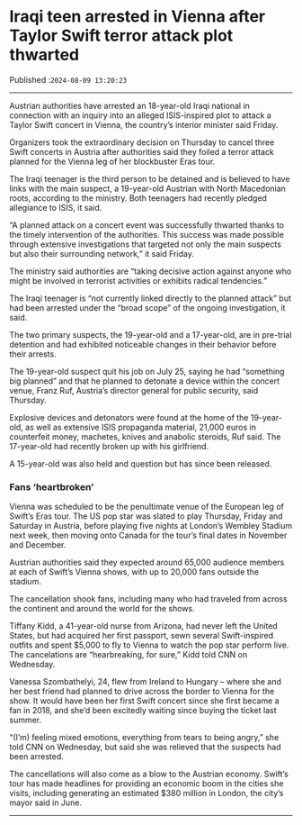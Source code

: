# Iraqi teen arrested in Vienna after Taylor Swift terror attack plot thwarted

Published :`2024-08-09 13:20:23`

---

Austrian authorities have arrested an 18-year-old Iraqi national in connection with an inquiry into an alleged ISIS-inspired plot to attack a Taylor Swift concert in Vienna, the country’s interior minister said Friday.

Organizers took the extraordinary decision on Thursday to cancel three Swift concerts in Austria after authorities said they foiled a terror attack planned for the Vienna leg of her blockbuster Eras tour.

The Iraqi teenager is the third person to be detained and is believed to have links with the main suspect, a 19-year-old Austrian with North Macedonian roots, according to the ministry. Both teenagers had recently pledged allegiance to ISIS, it said.

“A planned attack on a concert event was successfully thwarted thanks to the timely intervention of the authorities. This success was made possible through extensive investigations that targeted not only the main suspects but also their surrounding network,” it said Friday.

The ministry said authorities are “taking decisive action against anyone who might be involved in terrorist activities or exhibits radical tendencies.”

The Iraqi teenager is “not currently linked directly to the planned attack” but had been arrested under the “broad scope” of the ongoing investigation, it said.

The two primary suspects, the 19-year-old and a 17-year-old, are in pre-trial detention and had exhibited noticeable changes in their behavior before their arrests.

The 19-year-old suspect quit his job on July 25, saying he had “something big planned” and that he planned to detonate a device within the concert venue, Franz Ruf, Austria’s director general for public security, said Thursday.

Explosive devices and detonators were found at the home of the 19-year-old, as well as extensive ISIS propaganda material, 21,000 euros in counterfeit money, machetes, knives and anabolic steroids, Ruf said. The 17-year-old had recently broken up with his girlfriend.

A 15-year-old was also held and question but has since been released.

### Fans ‘heartbroken’

Vienna was scheduled to be the penultimate venue of the European leg of Swift’s Eras tour. The US pop star was slated to play Thursday, Friday and Saturday in Austria, before playing five nights at London’s Wembley Stadium next week, then moving onto Canada for the tour’s final dates in November and December.

Austrian authorities said they expected around 65,000 audience members at each of Swift’s Vienna shows, with up to 20,000 fans outside the stadium.

The cancellation shook fans, including many who had traveled from across the continent and around the world for the shows.

Tiffany Kidd, a 41-year-old nurse from Arizona, had never left the United States, but had acquired her first passport, sewn several Swift-inspired outfits and spent $5,000 to fly to Vienna to watch the pop star perform live. The cancelations are “hearbreaking, for sure,” Kidd told CNN on Wednesday.

Vanessa Szombathelyi, 24, flew from Ireland to Hungary – where she and her best friend had planned to drive across the border to Vienna for the show. It would have been her first Swift concert since she first became a fan in 2018, and she’d been excitedly waiting since buying the ticket last summer.

“(I’m) feeling mixed emotions, everything from tears to being angry,” she told CNN on Wednesday, but said she was relieved that the suspects had been arrested.

The cancellations will also come as a blow to the Austrian economy. Swift’s tour has made headlines for providing an economic boom in the cities she visits, including generating an estimated $380 million in London, the city’s mayor said in June.

---

